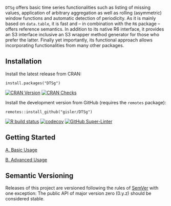 `DTSg` offers basic time series functionalities such as listing of missing values, application of arbitrary aggregation as well as rolling (asymmetric) window functions and automatic detection of periodicity. As it is mainly based on `data.table`, it is fast and – in combination with the `R6` package – offers reference semantics. In addition to its native R6 interface, it provides an S3 interface inclusive an S3 wrapper method generator for those who prefer the latter. Finally yet importantly, its functional approach allows incorporating functionalities from many other packages.

## Installation

Install the latest release from CRAN:

`install.packages("DTSg")`

[![CRAN Version](https://www.r-pkg.org/badges/version/DTSg)](https://cran.r-project.org/package=DTSg) [![CRAN Checks](https://cranchecks.info/badges/summary/DTSg)](https://cran.r-project.org/web/checks/check_results_DTSg.html)

Install the development version from GitHub (requires the `remotes` package):

`remotes::install_github("gisler/DTSg")`

[![R build status](https://github.com/gisler/DTSg/workflows/R-CMD-check/badge.svg)](https://github.com/gisler/DTSg/actions?query=workflow%3AR-CMD-check) [![codecov](https://codecov.io/gh/gisler/DTSg/branch/master/graph/badge.svg?token=RgpKmhb899)](https://codecov.io/gh/gisler/DTSg) [![GitHub Super-Linter](https://github.com/gisler/DTSg/workflows/Lint%20Code%20Base/badge.svg)](https://github.com/gisler/DTSg/actions?query=workflow%3A%22Lint+Code+Base%22)

## Getting Started

[A. Basic Usage](https://CRAN.R-project.org/package=DTSg/vignettes/a_basicUsage.html)

[B. Advanced Usage](https://CRAN.R-project.org/package=DTSg/vignettes/b_advancedUsage.html)

## Semantic Versioning

Releases of this project are versioned following the rules of [SemVer](https://semver.org) with one exception: The public API of major version zero (0.y.z) should be considered stable.
